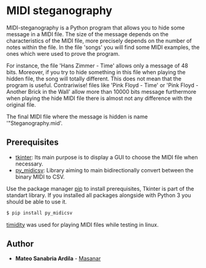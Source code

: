 # MIDI steganography


MIDI-steganography is a Python program that allows you to hide some message in a MIDI file. The size of the message depends on the characteristics of the MIDI file, more precisely depends on the number of notes within the file. In the file 'songs' you will find some MIDI examples, the ones which were used to prove the program.

For instance, the file 'Hans Zimmer - Time' allows only a message of 48 bits. Moreover, if you try to hide something in this file when playing the hidden file, the song will totally different. This does not mean that the program is useful. Contrariwise! files like 'Pink Floyd - Time' or  'Pink Floyd - Another Brick in the Wall' allow more than 10000 bits message furthermore when playing the hide MIDI file there is almost not any difference with the original file.

The final MIDI file where the message is hidden is name '"Steganography.mid'.  

## Prerequisites

 * [tkinter](https://docs.python.org/3/library/tkinter.html): Its main purpose is to display a GUI to choose the MIDI file when necessary.
 * [py_midicsv](https://github.com/timwedde/py_midicsv): Library aiming to main bidirectionally convert between the binary MIDI to CSV.

 Use the package manager [pip](https://pip.pypa.io/en/stable/) to install prerequisites, Tkinter is part of the standart library. If you installed all packages alongside with Python 3 you should be able to use it.

```bash
$ pip install py_midicsv
```

 [timidity](http://timidity.sourceforge.net/) was used for playing MIDI files while testing in linux.
## Author

* **Mateo Sanabria Ardila** - [Masanar](https://github.com/Masanar)
